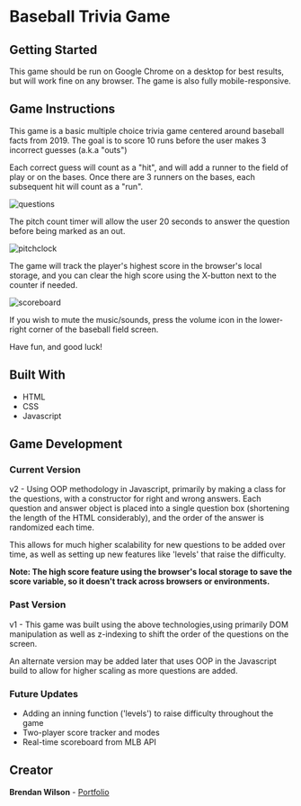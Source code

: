 # Baseball Trivia Game

## Getting Started

This game should be run on Google Chrome on a desktop for best results, but will work fine on any browser. The game is also fully mobile-responsive.

## Game Instructions

This game is a basic multiple choice trivia game centered around baseball facts from 2019. The goal is to score 10 runs before the user makes 3 incorrect guesses (a.k.a "outs")

Each correct guess will count as a "hit", and will add a runner to the field of play or on the bases. Once there are 3 runners on the bases, each subsequent hit will count as a "run".

![questions](https://user-images.githubusercontent.com/58187597/71845492-4848d780-307d-11ea-9a6e-212942df6a5b.png)

The pitch count timer will allow the user 20 seconds to answer the question before being marked as an out.

![pitchclock](https://user-images.githubusercontent.com/58187597/71845457-38c98e80-307d-11ea-966f-0471d6c871c9.png)

The game will track the player's highest score in the browser's local storage, and you can clear the high score using the X-button next to the counter if needed.

![scoreboard](https://user-images.githubusercontent.com/58187597/71845407-1d5e8380-307d-11ea-9450-ba0d513b4b0b.png)

If you wish to mute the music/sounds, press the volume icon in the lower-right corner of the baseball field screen.

Have fun, and good luck!

## Built With

- HTML
- CSS
- Javascript

## Game Development

### Current Version

v2 - Using OOP methodology in Javascript, primarily by making a class for the questions, with a constructor for right and wrong answers. Each question and answer object is placed into a single question box (shortening the length of the HTML considerably), and the order of the answer is randomized each time.

This allows for much higher scalability for new questions to be added over time, as well as setting up new features like 'levels' that raise the difficulty.

**Note: The high score feature using the browser's local storage to save the score variable, so it doesn't track across browsers or environments.**

### Past Version

v1 - This game was built using the above technologies,using primarily DOM manipulation as well as z-indexing to shift the order of the questions on the screen.

An alternate version may be added later that uses OOP in the Javascript build to allow for higher scaling as more questions are added.

### Future Updates

- Adding an inning function ('levels') to raise difficulty throughout the game
- Two-player score tracker and modes
- Real-time scoreboard from MLB API

## Creator

**Brendan Wilson** - [Portfolio](https://bwilson19.github.io)
